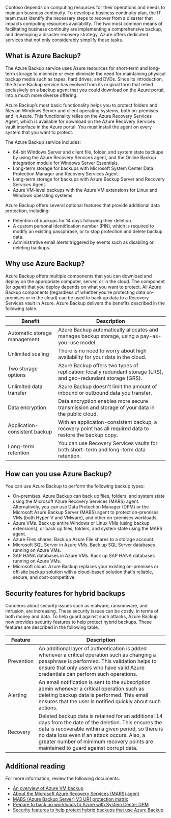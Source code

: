 Contoso depends on computing resources for their operations and needs to maintain business continuity. To develop a business continuity plan, the IT team must identify the necessary steps to recover from a disaster that impacts computing resources availability. The two most common means of facilitating business continuity are implementing a comprehensive backup, and developing a disaster recovery strategy. Azure offers dedicated services that not only considerably simplify these tasks.

## What is Azure Backup?

The Azure Backup service uses Azure resources for short-term and long-term storage to minimize or even eliminate the need for maintaining physical backup media such as tapes, hard drives, and DVDs. Since its introduction, the Azure Backup service has evolved from its original form that relied exclusively on a backup agent that you could download on the Azure portal, into a much more diverse offering.

Azure Backup’s most basic functionality helps you to protect folders and files on Windows Server and client operating systems, both on-premises and in Azure. This functionality relies on the Azure Recovery Services Agent, which is available for download on the Azure Recovery Services vault interface in the Azure portal. You must install the agent on every system that you want to protect.

The Azure Backup service includes:

- 64-bit Windows Server and client file, folder, and system state backups by using the Azure Recovery Services agent, and the Online Backup integration module for Windows Server Essentials.
- Long-term storage for backups with Microsoft System Center Data Protection Manager and Recovery Services Agent.
- Long-term storage for backups with Azure Backup Server and Recovery Services Agent.
- Azure VM-level backups with the Azure VM extensions for Linux and Windows operating systems. 

Azure Backup offers several optional features that provide additional data protection, including:

- Retention of backups for 14 days following their deletion.
- A custom personal identification number (PIN), which is required to modify an existing passphrase, or to stop protection and delete backup data.
- Administrative email alerts triggered by events such as disabling or deleting backups.

## Why use Azure Backup?

Azure Backup offers multiple components that you can download and deploy on the appropriate computer,
server, or in the cloud. The component (or *agent*) that you deploy depends on what you want to protect.
All Azure Backup components (regardless of whether you're protecting data on-premises or in the cloud) can be used to back up data to a Recovery Services vault in Azure. Azure Backup delivers the benefits described in the following table.

|Benefit|Description|
|----|----|
|Automatic storage management|Azure Backup automatically allocates and manages backup storage, using a pay-as-you-use model.|
|Unlimited scaling|There is no need to worry about high availability for your data in the cloud.|
|Two storage options|Azure Backup offers two types of replication: locally redundant storage (LRS), and geo-redundant storage (GRS).|
|Unlimited data transfer|Azure Backup doesn't limit the amount of inbound or outbound data you transfer.|
|Data encryption|Data encryption enables more secure transmission and storage of your data in the public cloud.|
|Application-consistent backup|With an application-consistent backup, a recovery point has all required data to restore the backup copy.|
|Long-term retention|You can use Recovery Services vaults for both short-term and long-term data retention.|

## How can you use Azure Backup?

You can use Azure Backup to perform the following backup types:

- On-premises. Azure Backup can back up files, folders, and system state using the Microsoft Azure Recovery Services (MARS) agent. Alternatively, you can use Data Protection Manager (DPM) or the Microsoft Azure Backup Server (MABS) agent to protect on-premises VMs (both Hyper-V and VMware), and other on-premises workloads.
- Azure VMs. Back up entire Windows or Linux VMs (using backup extensions), or back up files, folders, and system state using the MARS agent.
- Azure Files shares. Back up Azure File shares to a storage account.
- Microsoft SQL Server in Azure VMs. Back up SQL Server databases running on Azure VMs.
- SAP HANA databases in Azure VMs. Back up SAP HANA databases running on Azure VMs.
- Microsoft cloud. Azure Backup replaces your existing on-premises or off-site backup solution with a cloud-based solution that's reliable, secure, and cost-competitive.

## Security features for hybrid backups

Concerns about security issues such as malware, ransomware, and intrusion, are increasing. These security issues can be costly, in terms of both money and data. To help guard against such attacks, Azure Backup now provides security features to help protect hybrid backups. These features are described in the following table.

|Feature|Description|
|----|----|
|Prevention|An additional layer of authentication is added whenever a critical operation such as changing a passphrase is performed. This validation helps to ensure that only users who have valid Azure credentials can perform such operations.|
|Alerting|An email notification is sent to the subscription admin whenever a critical operation such as deleting backup data is performed. This email ensures that the user is notified quickly about such actions.|
|Recovery|Deleted backup data is retained for an additional 14 days from the date of the deletion. This ensures the data is recoverable within a given period, so there is no data loss even if an attack occurs. Also, a greater number of minimum recovery points are maintained to guard against corrupt data.|

## Additional reading

For more information, review the following documents:

- [An overview of Azure VM backup](https://aka.ms/backup-azure-vms-introduction?azure-portal=true)
- [About the Microsoft Azure Recovery Services (MARS) agent](https://aka.ms/backup-azure-about-mars?azure-portal=true)
- [MABS (Azure Backup Server) V3 UR1 protection matrix](https://aka.ms/mabs-protection-matrix?azure-portal=true)
- [Prepare to back up workloads to Azure with System Center DPM](https://aka.ms/backup-azure-dpm-introduction?azure-portal=true)
- [Security features to help protect hybrid backups that use Azure Backup](https://aka.ms/backup-azure-security-feature?azure-portal=true)

